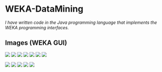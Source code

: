 # WEKA-DataMining
<p><em>I have written code in the Java programming language that implements the WEKA programming interfaces.</p></em>

## Images (WEKA GUI)
![](/img/b_diabetes.PNG)
![](/img/b_j48.PNG)
![](/img/Picture4.png)
![](/img/c_Ibk_lazy.PNG)
![](/img/Picture5.png)
![](/img/c_10.PNG)
![](/img/c_150.PNG)

![](/img/a_Manhattan_clustering.PNG)
![](/img/Picture2.png)
![](/img/a_Euclidean_clustering.PNG)
![](/img/Picture1.png)
![](/img/a_EM_clustering.PNG)
